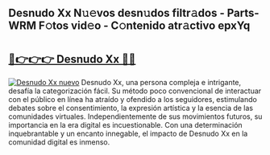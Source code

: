 ## Desnudo Xx N𝚞𝚎vos desn𝚞dos filtr𝚊dos - Parts-WRM F𝚘tos vid𝚎o - C𝚘ntenido atr𝚊ctivo epxYq

# <h2><a href="http://mb0jyf5.tromn.icu/?c=Desnudo+Xx">🔗👉👉👉 Desnudo Xx 🔗🔗</a></h2>

[![Desnudo Xx nuevo](https://i.imgur.com/pEAQMta.gif)](http://mb0jyf5.tromn.icu/?c=Desnudo+Xx)
Desnudo Xx, una persona compleja e intrigante, desafía la categorización fácil. Su método poco convencional de interactuar con el público en línea ha atraído y ofendido a los seguidores, estimulando debates sobre el consentimiento, la expresión artística y la esencia de las comunidades virtuales. Independientemente de sus movimientos futuros, su importancia en la era digital es incuestionable. Con una determinación inquebrantable y un encanto innegable, el impacto de Desnudo Xx en la comunidad digital es inmenso.
